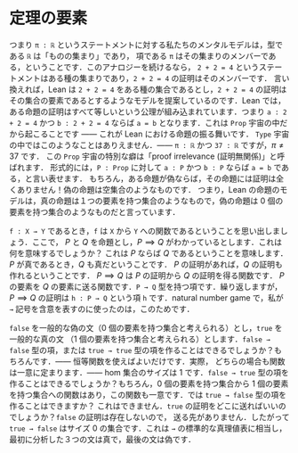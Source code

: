 <!-- # Elements of a theorem -->
# 定理の要素

<!-- So our mental model of the statement `π : ℝ` is that `ℝ`, the type, is “a collection of stuff”, and `π`, the term, is a member of that collection. If we continue with this analogy, it says that the statement `2 + 2 = 4` is some kind of collection, and a proof of `2 + 2 = 4` is a member of that collection. In other words, Lean is suggesting that we model the true/false statement `2 + 2 = 4` as being some sort of a set, and a proof of `2 + 2 = 4` is an element of that set. Now in Lean, it is an inbuilt axiom that all proofs of a proposition are equal. So if `a : 2 + 2 = 4` and `b : 2 + 2 = 4` then `a = b`. This is because we’re working in the `Prop` universe — this is how Propositions behave in Lean. In the `Type` universe the analogue is not remotely true — we have `π : ℝ` and `37 : ℝ` and certainly $\pi\not=37$. This special quirk of the `Prop` universe is called “proof irrelevance”. Formally we could say that if `P : Prop`, if `a : P` and if `b : P` then `a = b`. Of course if a Proposition is false, then it has no proofs at all! It’s like the empty set. So Lean’s model of Propositions is that the true ones are like sets with $1$ element, and the false ones are like sets with $0$ elements. -->

つまり `π : ℝ` というステートメントに対する私たちのメンタルモデルは，型である `ℝ` は「ものの集まり」であり，
項である `π` はその集まりのメンバーである，ということです．このアナロジーを続けるなら，
`2 + 2 = 4` というステートメントはある種の集まりであり，`2 + 2 = 4` の証明はそのメンバーです．
言い換えれば，Lean は `2 + 2 = 4` をある種の集合であるとし，`2 + 2 = 4`
の証明はその集合の要素であるとするようなモデルを提案しているのです．Lean では，
ある命題の証明はすべて等しいという公理が組み込まれています．つまり `a : 2 + 2 = 4` かつ `b : 2 + 2 = 4`
ならば `a = b` となります．これは `Prop` 宇宙の中だから起こることです ―― これが Lean における命題の振る舞いです．
`Type` 宇宙の中ではこのようなことはありえません．―― `π : ℝ` かつ `37 : ℝ` ですが，$\pi\not=37$ です．
この `Prop` 宇宙の特別な癖は「proof irrelevance (証明無関係)」と呼ばれます．
形式的には，`P : Prop` に対して `a : P` かつ `b : P` ならば `a = b` である，と言い表せます．
もちろん，ある命題が偽ならば，その命題には証明は全くありません！偽の命題は空集合のようなものです．
つまり，Lean の命題のモデルは，真の命題は１つの要素を持つ集合のようなもので，偽の命題は $0$
個の要素を持つ集合のようなものだと言っています．

<!-- Recall that if `f : X → Y` then this means that `f` is a function from `X` to `Y`. Now say $P$ and $Q$ are Propositions, and let’s say that we know $P\implies Q$. What does this mean? It means that $P$ implies $Q$. It means that if $P$ is true, then $Q$ is true. It means that if we have a proof of $P$, we can make a proof of $Q$. It is a function from the proofs of $P$ to the proofs of $Q$. It is a function sending an element of $P$ to an element of $Q$. It is a term of type `P → Q`. Again: a proof $h$ of $P\implies Q$ is a term `h : P → Q`. This is why in the natural number game we use the `→` symbol to denote implication. -->

`f : X → Y` であるとき，`f` は `X` から `Y` への関数であるということを思い出しましょう．ここで，
$P$ と $Q$ を命題とし，$P\implies Q$ がわかっているとします．これは何を意味するでしょうか？
これは $P$ ならば $Q$ であるということを意味します．$P$ が真であるとき，$Q$ も真だということです．
$P$ の証明があれば，$Q$ の証明も作れるということです．
$P\implies Q$ は $P$ の証明から $Q$ の証明を得る関数です．
$P$ の要素を $Q$ の要素に送る関数です．`P → Q` 型を持つ項です．繰り返しますが，$P\implies Q$
の証明は `h : P → Q` という項 `h` です．natural number game で，私が `→`
記号を含意を表すのに使ったのは，このためです．

<!-- Let `false` denote a generic false statement (thought of as a set with $0$ elements), and let `true` denote a generic true statement (thought of as a set with $1$ element). Can we construct a term of type `false → false` or a term of type `true → true`? Sure — just use the identity function. In fact, in both cases there is a unique function — the hom sets have size $1$. Can we construct a term of type `false → true`? Sure, there is a function from the set with $0$ elements to a set with $1$ element, and again this function is unique. But can we construct a term of type `true → false`? No we can’t, because where do we send a proof of `true`? There are no proofs of `false` to send it to. So `true → false` is a set of size $0$. This corresponds to the standard truth table for `→`, where the first three statements we analysed were true and the last was false. -->

`false` を一般的な偽の文（$0$ 個の要素を持つ集合と考えられる）とし，`true` を一般的な真の文
（$1$ 個の要素を持つ集合と考えられる）とします．`false → false` 型の項，または `true → true`
型の項を作ることはできるでしょうか？もちろんです．―― 恒等関数を使えばよいだけです．実際，
どちらの場合も関数は一意に定まります．―― hom 集合のサイズは $1$ です．`false → true`
型の項を作ることはできるでしょうか？もちろん，$0$ 個の要素を持つ集合から $1$
個の要素を持つ集合への関数はあり，この関数も一意です．では `true → false` 型の項を作ることはできますか？
これはできません．`true` の証明をどこに送ればいいのでしょうか？`false` の証明は存在しないので，
送る先がありません．したがって `true → false` はサイズ $0$ の集合です．これは `→`
の標準的な真理値表に相当し，最初に分析した３つの文は真で，最後の文は偽です．